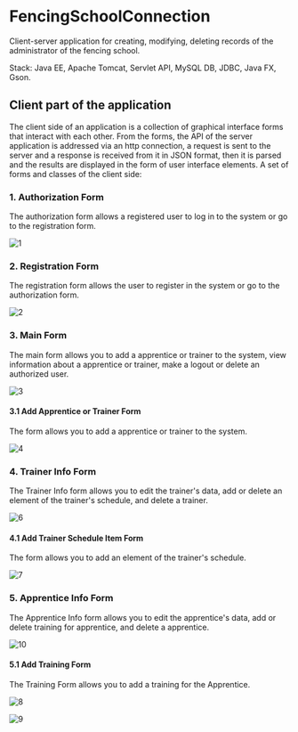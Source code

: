 # FencingSchoolConnection

Client-server application for creating, modifying, deleting records of the administrator of the fencing school.

Stack: Java EE, Apache Tomcat, Servlet API, MySQL DB, JDBC, Java FX, Gson.

## Client part of the application

The client side of an application is a collection of graphical interface forms that interact with each other. From the forms, the API of the server application is addressed via an http connection, a request is sent to the server and a response is received from it in JSON format, then it is parsed and the results are displayed in the form of user interface elements. A set of forms and classes of the client side:

### 1. Authorization Form

The authorization form allows a registered user to log in to the system or go to the registration form.

![1](https://user-images.githubusercontent.com/79397536/121051530-34e5f280-c7c2-11eb-9cda-719aed85d298.PNG)

### 2. Registration Form

The registration form allows the user to register in the system or go to the authorization form.

![2](https://user-images.githubusercontent.com/79397536/121051536-357e8900-c7c2-11eb-99cc-c95b528e0a8f.PNG)

### 3. Main Form

The main form allows you to add a apprentice or trainer to the system, view information about a apprentice or trainer, make a logout or delete an authorized user.

![3](https://user-images.githubusercontent.com/79397536/121051540-36171f80-c7c2-11eb-9ac8-2c570e32d66f.PNG)

#### 3.1 Add Apprentice or Trainer Form

The form allows you to add a apprentice or trainer to the system.

![4](https://user-images.githubusercontent.com/79397536/121051543-36171f80-c7c2-11eb-9acb-0b28503aa619.PNG)

### 4. Trainer Info Form

The Trainer Info form allows you to edit the trainer's data, add or delete an element of the trainer's schedule, and delete a trainer.

![6](https://user-images.githubusercontent.com/79397536/121051548-36afb600-c7c2-11eb-82b1-9f18a3d86c8f.PNG)

#### 4.1 Add Trainer Schedule Item Form

The form allows you to add an element of the trainer's schedule.

![7](https://user-images.githubusercontent.com/79397536/121051550-37484c80-c7c2-11eb-840f-0de9a554f4ee.PNG)

### 5. Apprentice Info Form

The Apprentice Info form allows you to edit the apprentice's data, add or delete training for apprentice, and delete a apprentice.

![10](https://user-images.githubusercontent.com/79397536/121051558-37e0e300-c7c2-11eb-98c4-da7fe76c0535.PNG)

#### 5.1 Add Training Form

The Training Form allows you to add a training for the Apprentice.

![8](https://user-images.githubusercontent.com/79397536/121051553-37484c80-c7c2-11eb-81cb-2edd85b54dcd.PNG)

![9](https://user-images.githubusercontent.com/79397536/121051555-37484c80-c7c2-11eb-9dae-fc95856a20ca.PNG)


